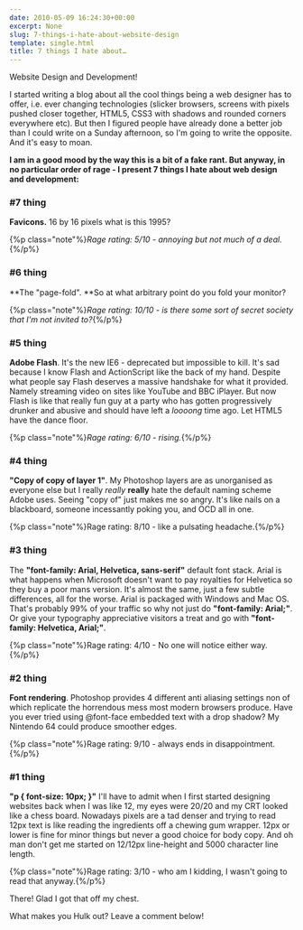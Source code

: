 ```yaml
---
date: 2010-05-09 16:24:30+00:00
excerpt: None
slug: 7-things-i-hate-about-website-design
template: single.html
title: 7 things I hate about…
---
```


Website Design and Development!

I started writing a blog about all the cool things being a web designer has to offer, i.e. ever changing technologies (slicker browsers, screens with pixels pushed closer together, HTML5, CSS3 with shadows and rounded corners everywhere etc). But then I figured people have already done a better job than I could write on a Sunday afternoon, so I'm going to write the opposite. And it's easy to moan.

**I am in a good mood by the way this is a bit of a fake rant. But anyway, in no particular order of rage - I present 7 things I hate about web design and development:**

### #7 thing

**Favicons.** 16 by 16 pixels what is this 1995?


{%p class="note"%}_Rage rating: 5/10 - annoying but not much of a deal._{%/p%}


### #6 thing

**The "page-fold". **So at what arbitrary point do you fold your monitor?


{%p class="note"%}_Rage rating: 10/10 - is there some sort of secret society that I'm not invited to?_{%/p%}


### #5 thing

**Adobe Flash**. It's the new IE6 - deprecated but impossible to kill. It's sad because I know Flash and ActionScript like the back of my hand. Despite what people say Flash deserves a massive handshake for what it provided. Namely streaming video on sites like YouTube and BBC iPlayer. But now Flash is like that really fun guy at a party who has gotten progressively drunker and abusive and should have left a _loooong_ time ago. Let HTML5 have the dance floor.


{%p class="note"%}_Rage rating: 6/10 - rising._{%/p%}


### #4 thing

**"Copy of copy of layer 1"**. My Photoshop layers are as unorganised as everyone else but I really _really_ **really** hate the default naming scheme Adobe uses. Seeing "copy of" just makes me so angry. It's like nails on a blackboard, someone incessantly poking you, and OCD all in one.


{%p class="note"%}Rage rating: 8/10 - like a pulsating headache.{%/p%}


### #3 thing

The **"font-family: Arial, Helvetica, sans-serif"** default font stack. Arial is what happens when Microsoft doesn't want to pay royalties for Helvetica so they buy a poor mans version. It's almost the same, just a few subtle differences, all for the worse. Arial is packaged with Windows and Mac OS. That's probably 99% of your traffic so why not just do **"font-family: Arial;"**. Or give your typography appreciative visitors a treat and go with **"font-family: Helvetica, Arial;"**.


{%p class="note"%}Rage rating: 4/10 - No one will notice either way.{%/p%}


### #2 thing

**Font rendering**. Photoshop provides 4 different anti aliasing settings non of which replicate the horrendous mess most modern browsers produce. Have you ever tried using @font-face embedded text with a drop shadow? My Nintendo 64 could produce smoother edges.


{%p class="note"%}Rage rating: 9/10 - always ends in disappointment.{%/p%}


### #1 thing

**"p { font-size: 10px; }"** I'll have to admit when I first started designing websites back when I was like 12, my eyes were 20/20 and my CRT looked like a chess board. Nowadays pixels are a tad denser and trying to read 12px text is like reading the ingredients off a chewing gum wrapper. 12px or lower is fine for minor things but never a good choice for body copy. And oh man don't get me started on 12/12px line-height and 5000 character line length.


{%p class="note"%}Rage rating: 3/10 - who am I kidding, I wasn't going to read that anyway.{%/p%}


  
There! Glad I got that off my chest.

What makes you Hulk out? Leave a comment below!
